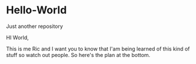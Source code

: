 # Hello-World
Just another repository

HI World,

This is me Ric and I want you to know that I'am being learned of this kind of stuff so watch out people.
So here's the plan at the bottom.
